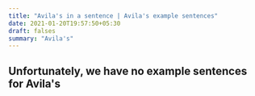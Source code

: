 ```yaml
---
title: "Avila's in a sentence | Avila's example sentences"
date: 2021-01-20T19:57:50+05:30
draft: falses
summary: "Avila's"
---
```

## Unfortunately, we have no example sentences for Avila's                 
